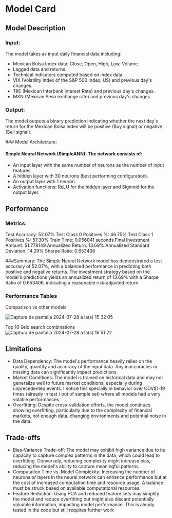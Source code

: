 # Model Card

## Model Description

### Input: 
The model takes as input daily financial data including:

- Mexican Bolsa Index data: Close, Open, High, Low, Volume.
- Lagged data and returns.
- Technical indicators computed based on index data.
- VIX (Volatility Index of the S&P 500 Index, US) and previous day's changes.
- TIIE (Mexican Interbank Interest Rate) and previous day's changes.
- MXN (Mexican Peso exchange rate) and previous day's changes.

### Output: 
The model outputs a binary prediction indicating whether the next day's return for the Mexican Bolsa index will be positive (Buy signal) or negative (Sell signal).

### Model Architecture:

#### Simple Neural Network (SimpleANN): The network consists of:
   - An input layer with the same number of neurons as the number of input features.
   - A hidden layer with 30 neurons (best performing configuration).
   - An output layer with 1 neuron.
   - Activation functions: ReLU for the hidden layer and Sigmoid for the output layer.

## Performance

### Metrics:

Test Accuracy: 52.07%
Test Class 0 Positives %: 46.75%
Test Class 1 Positives %: 57.30%
Train Time: 0.056041 seconds
Final Investment Amount: $1.778149
Annualized Return: 13.69%
Annualized Standard Deviation: 14.29%
Sharpe Ratio: 0.653406

###Summary:
The Simple Neural Network model has demonstrated a test accuracy of 52.07%, with a balanced performance in predicting both positive and negative returns. The investment strategy based on the model's predictions yields an annualized return of 13.69% with a Sharpe Ratio of 0.653406, indicating a reasonable risk-adjusted return.

### Performance Tables

Comparison vs other models

![Captura de pantalla 2024-07-28 a la(s) 15 32 05](https://github.com/user-attachments/assets/8107a23e-95f1-455c-9c82-73e6810605fc)

Top 10 Grid search combinations
![Captura de pantalla 2024-07-28 a la(s) 16 51 22](https://github.com/user-attachments/assets/4e223a27-99fc-401f-8764-9cfa0d22d33c)

## Limitations

- Data Dependency: The model's performance heavily relies on the quality, quantity and accuracy of the input data. Any inaccuracies or missing data can significantly impact predictions.
- Market Conditions: The model is trained on historical data and may not generalize well to future market conditions, especially during unprecedented events. I notice this specially in behavior over COVID-19 times (already in test / out of sample set) where all models had a very volatile performances
- Overfitting: Despite cross-validation efforts, the model continues showing overfitting, particularly due to the complexity of financial markets, not enough data, changing environments and potential noise in the data.

## Trade-offs

- Bias-Variance Trade-off: The model may exhibit high variance due to its capacity to capture complex patterns in the data, which could lead to overfitting. Conversely, reducing complexity might increase bias, reducing the model's ability to capture meaningful patterns.
- Computation Time vs. Model Complexity: Increasing the number of neurons or layers in the neural network can enhance performance but at the cost of increased computation time and resource usage. A balance must be struck based on available computational resources.
- Feature Reduction: Using PCA and reduced feature sets may simplify the model and reduce overfitting but might also discard potentially valuable information, impacting model performance. This is aleady tested in the code but still requires further work


